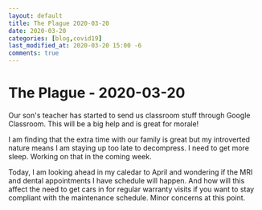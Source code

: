 ```yaml
---
layout: default
title: The Plague 2020-03-20
date: 2020-03-20
categories: [blog,covid19]
last_modified_at: 2020-03-20 15:00 -6
comments: true
---
```


# The Plague - 2020-03-20

Our son's teacher has started to send us classroom stuff through Google Classroom. This will be a big help and is great for morale!

I am finding that the extra time with our family is great but my introverted nature means I am staying up too late to decompress. I need to get more sleep. Working on that in the coming week.

Today, I am looking ahead in my caledar to April and wondering if the MRI and dental appointments I have schedule will happen. And how will this affect the need to get cars in for regular warranty visits if you want to stay compliant with the maintenance schedule. Minor concerns at this point. 



